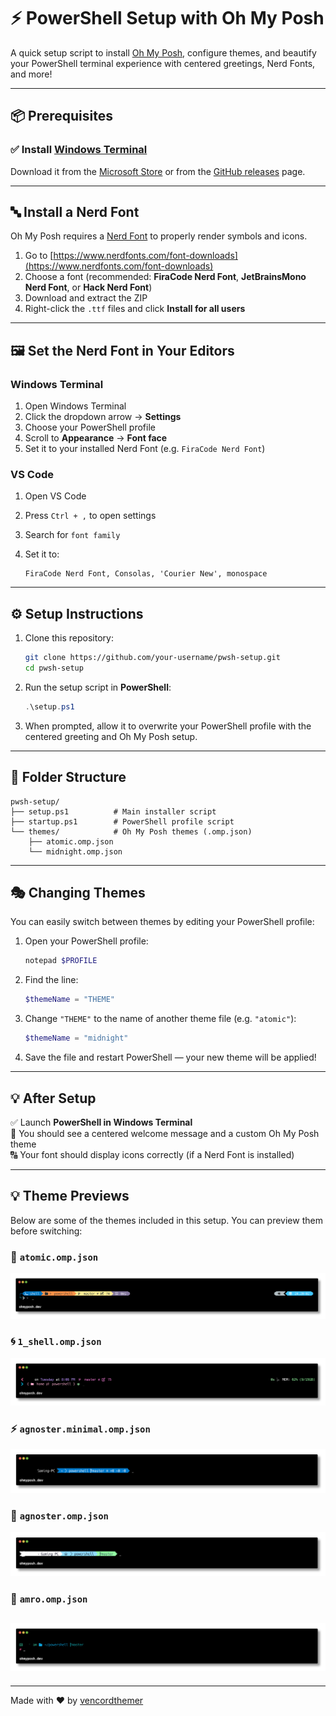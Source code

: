 # ⚡ PowerShell Setup with Oh My Posh

A quick setup script to install [Oh My Posh](https://ohmyposh.dev/), configure themes, and beautify your PowerShell terminal experience with centered greetings, Nerd Fonts, and more!

---

## 📦 Prerequisites

### ✅ Install [Windows Terminal](https://aka.ms/terminal)

Download it from the [Microsoft Store](https://aka.ms/terminal) or from the [GitHub releases](https://github.com/microsoft/terminal/releases) page.

---

## 🔤 Install a Nerd Font

Oh My Posh requires a [Nerd Font](https://www.nerdfonts.com) to properly render symbols and icons.

1. Go to [https://www.nerdfonts.com/font-downloads](https://www.nerdfonts.com/font-downloads)
2. Choose a font (recommended: **FiraCode Nerd Font**, **JetBrainsMono Nerd Font**, or **Hack Nerd Font**)
3. Download and extract the ZIP
4. Right-click the `.ttf` files and click **Install for all users**

---

## 🖼️ Set the Nerd Font in Your Editors

### Windows Terminal

1. Open Windows Terminal
2. Click the dropdown arrow → **Settings**
3. Choose your PowerShell profile
4. Scroll to **Appearance** → **Font face**
5. Set it to your installed Nerd Font (e.g. `FiraCode Nerd Font`)

### VS Code

1. Open VS Code
2. Press `Ctrl + ,` to open settings
3. Search for `font family`
4. Set it to:

   ```
   FiraCode Nerd Font, Consolas, 'Courier New', monospace
   ```

---

## ⚙️ Setup Instructions

1. Clone this repository:

   ```bash
   git clone https://github.com/your-username/pwsh-setup.git
   cd pwsh-setup
   ```

2. Run the setup script in **PowerShell**:

   ```powershell
   .\setup.ps1
   ```

3. When prompted, allow it to overwrite your PowerShell profile with the centered greeting and Oh My Posh setup.

---

## 📁 Folder Structure

```
pwsh-setup/
├── setup.ps1          # Main installer script
├── startup.ps1        # PowerShell profile script
└── themes/            # Oh My Posh themes (.omp.json)
    ├── atomic.omp.json
    └── midnight.omp.json
```

---

## 🎭 Changing Themes

You can easily switch between themes by editing your PowerShell profile:

1. Open your PowerShell profile:

   ```powershell
   notepad $PROFILE
   ```

2. Find the line:

   ```powershell
   $themeName = "THEME"
   ```

3. Change `"THEME"` to the name of another theme file (e.g. `"atomic"`):

   ```powershell
   $themeName = "midnight"
   ```

4. Save the file and restart PowerShell — your new theme will be applied!

---

## 💡 After Setup

✅ Launch **PowerShell in Windows Terminal**  
🎨 You should see a centered welcome message and a custom Oh My Posh theme  
🔠 Your font should display icons correctly (if a Nerd Font is installed)

---

## 💡 Theme Previews

Below are some of the themes included in this setup. You can preview them before switching:

### 🎯 `atomic.omp.json`

![atomic](assets/atomic.png)

### 🌀 `1_shell.omp.json`

![1_shell](assets/1_shell.png)

### ⚡ `agnoster.minimal.omp.json`

![agnoster.minimal](assets/agnoster.minimal.png)

### 🧭 `agnoster.omp.json`

![agnoster](assets/agnoster.png)

### 🎨 `amro.omp.json`

## ![amro](assets/amro.png)

---

Made with ❤️ by [vencordthemer](https://linky-s.pages.dev/vencordthemer)
